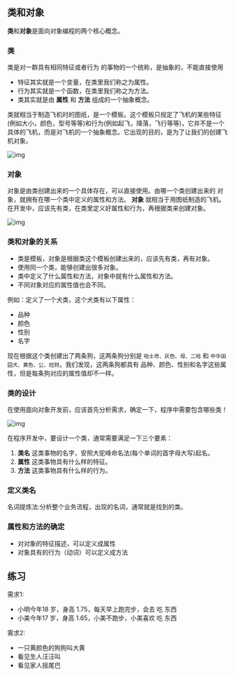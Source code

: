 ## 类和对象

**类**和**对象**是面向对象编程的两个核心概念。

### 类

类是对一群具有相同特征或者行为 的事物的一个统称，是抽象的，不能直接使用

- 特征其实就是一个变量，在类里我们称之为属性。
- 行为其实就是一个函数，在类里我们称之为方法。
- 类其实就是由 **属性** 和 **方法** 组成的一个抽象概念。

类就相当于制造飞机时的图纸，是一个模板。这个模板只规定了飞机的某些特征(例如大小，颜色，型号等等)和行为(例如起飞，降落，飞行等等)，它并不是一个具体的飞机，而是对飞机的一个抽象概念。它出现的目的，是为了让我们的创建飞机对象。

![img](../images/飞机设计图纸.png)



### 对象

对象是由类创建出来的一个具体存在，可以直接使用。由哪一个类创建出来的 对象，就拥有在哪一个类中定义的属性和方法。 **对象** 就相当于用图纸制造的飞机。在开发中，应该先有类，在类里定义好属性和行为，再根据类来创建对象。

![img](../images/飞机对象.png)



### 类和对象的关系

- 类是模板，对象是根据类这个模板创建出来的，应该先有类，再有对象。
- 使用同一个类，能够创建出很多对象。
- 类中定义了什么属性和方法，对象中就有什么属性和方法。
- 不同对象对应的属性值也会不同。

例如：定义了一个犬类，这个犬类有以下属性：

- 品种
- 颜色
- 性别
- 名字

现在根据这个类创建出了两条狗，这两条狗分别是 `哈士奇、灰色、母、二哈` 和 `中华田园犬、黄色、公、旺财`。我们发现，这两条狗都具有 品种、颜色、性别和名字这些属性，但是每条狗对应的属性值却不一样。

### 类的设计

在使用面向对象开发前，应该首先分析需求，确定一下，程序中需要包含哪些类！

![img](../images/植物大战僵尸类图.png)



在程序开发中，要设计一个类，通常需要满足一下三个要素：

1. **类名** 这类事物的名字，安照大驼峰命名法(每个单词的首字母大写)起名。
2. **属性** 这类事物具有什么样的特征。
3. **方法** 这类事物具有什么样的行为。

### 定义类名

名词提炼法:分析整个业务流程，出现的名词，通常就是找到的类。

### 属性和方法的确定

- 对对象的特征描述，可以定义成属性
- 对象具有的行为（动词）可以定义成方法

## 练习

需求1:

- 小明今年18 岁，身高 1.75，每天早上跑完步，会去 吃 东西
- 小美今年17 岁，身高 1.65，小美不跑步，小美喜欢 吃 东西

需求2:

- 一只黄颜色的狗狗叫大黄
- 看见生人汪汪叫
- 看见家人摇尾巴